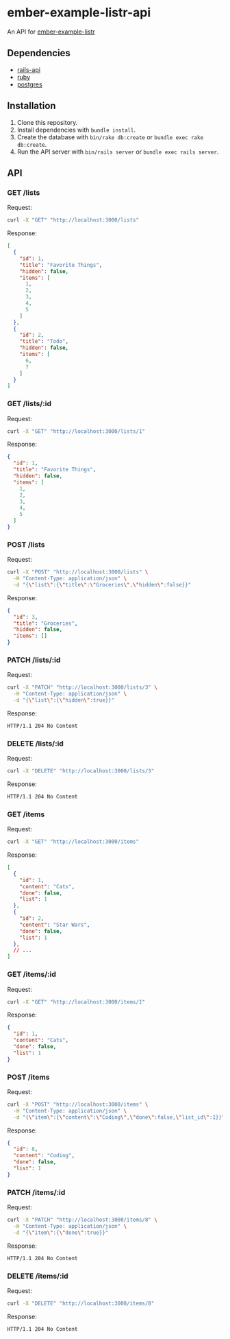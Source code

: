# ember-example-listr-api

An API for [ember-example-listr](https://github.com/jrhorn424/ember-example-listr)

## Dependencies

-   [rails-api](https://github.com/rails-api/rails-api)
-   [ruby](https://www.ruby-lang.org/en/)
-   [postgres](http://www.postgresql.org)

## Installation

1.  Clone this repository.
1.  Install dependencies with `bundle install`.
1.  Create the database with `bin/rake db:create` or `bundle exec rake
db:create`.
1.  Run the API server with `bin/rails server` or `bundle exec rails server`.

## API

### GET /lists

Request:

```sh
curl -X "GET" "http://localhost:3000/lists"
```

Response:

```json
[
  {
    "id": 1,
    "title": "Favorite Things",
    "hidden": false,
    "items": [
      1,
      2,
      3,
      4,
      5
    ]
  },
  {
    "id": 2,
    "title": "Todo",
    "hidden": false,
    "items": [
      6,
      7
    ]
  }
]
```

### GET /lists/:id

Request:

```sh
curl -X "GET" "http://localhost:3000/lists/1"
```

Response:

```json
{
  "id": 1,
  "title": "Favorite Things",
  "hidden": false,
  "items": [
    1,
    2,
    3,
    4,
    5
  ]
}
```

### POST /lists

Request:

```sh
curl -X "POST" "http://localhost:3000/lists" \
  -H "Content-Type: application/json" \
  -d "{\"list\":{\"title\":\"Groceries\",\"hidden\":false}}"
```

Response:

```json
{
  "id": 3,
  "title": "Groceries",
  "hidden": false,
  "items": []
}
```

### PATCH /lists/:id

Request:

```sh
curl -X "PATCH" "http://localhost:3000/lists/3" \
  -H "Content-Type: application/json" \
  -d "{\"list\":{\"hidden\":true}}"
```

Response:

```md
HTTP/1.1 204 No Content
```

### DELETE /lists/:id

Request:

```sh
curl -X "DELETE" "http://localhost:3000/lists/3"
```

Response:

```md
HTTP/1.1 204 No Content
```

### GET /items

Request:

```sh
curl -X "GET" "http://localhost:3000/items"
```

Response:

```json
[
  {
    "id": 1,
    "content": "Cats",
    "done": false,
    "list": 1
  },
  {
    "id": 2,
    "content": "Star Wars",
    "done": false,
    "list": 1
  },
  // ...
]
```

### GET /items/:id

Request:

```sh
curl -X "GET" "http://localhost:3000/items/1"
```

Response:

```json
{
  "id": 1,
  "content": "Cats",
  "done": false,
  "list": 1
}
```

### POST /items

Request:

```sh
curl -X "POST" "http://localhost:3000/items" \
  -H "Content-Type: application/json" \
  -d "{\"item\":{\"content\":\"Coding\",\"done\":false,\"list_id\":1}}"
```

Response:

```json
{
  "id": 8,
  "content": "Coding",
  "done": false,
  "list": 1
}
```

### PATCH /items/:id

Request:

```sh
curl -X "PATCH" "http://localhost:3000/items/8" \
  -H "Content-Type: application/json" \
  -d "{\"item\":{\"done\":true}}"
```

Response:

```md
HTTP/1.1 204 No Content
```

### DELETE /items/:id

Request:

```sh
curl -X "DELETE" "http://localhost:3000/items/8"
```

Response:

```md
HTTP/1.1 204 No Content
```
